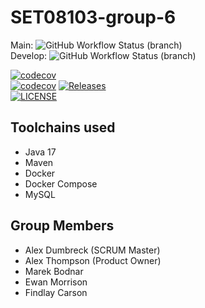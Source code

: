 # SET08103-group-6

Main: ![GitHub Workflow Status (branch)](https://github.com/coolcalcacol/SET08103-group-6/actions/workflows/CI.yml/badge.svg?branch=main) <br />
Develop: ![GitHub Workflow Status (branch)](https://github.com/coolcalcacol/SET08103-group-6/actions/workflows/CI.yml/badge.svg?branch=develop) <br />

[![codecov](https://codecov.io/gh/coolcalcacol/SET08103-group-6/branch/main/graph/badge.svg?token=3DCI0BFR7G)](https://codecov.io/gh/coolcalcacol/SET08103-group-6) <br />
[![codecov](https://codecov.io/gh/coolcalcacol/SET08103-group-6/branch/main/graphs/sunburst.svg?token=3DCI0BFR7G)](https://codecov.io/gh/coolcalcacol/SET08103-group-6)
[![Releases](https://img.shields.io/github/release/coolcalcacol/SET08103-group-6/all.svg?style=flat-square)](https://github.com/coolcalcacol/SET08103-group-6/releases) <br />
[![LICENSE](https://img.shields.io/github/license/coolcalcacol/SET08103-group-6.svg?style=flat-square)](https://github.com/coolcalcacol/SET08103-group-6/blob/main/LICENSE) <br />

## Toolchains used
- Java 17
- Maven
- Docker
- Docker Compose
- MySQL

## Group Members
- Alex Dumbreck (SCRUM Master)
- Alex Thompson (Product Owner)
- Marek Bodnar
- Ewan Morrison
- Findlay Carson